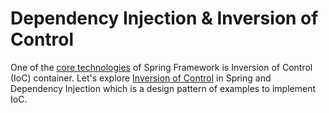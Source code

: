 # Dependency Injection & Inversion of Control

One of the [core technologies](https://docs.spring.io/spring-framework/docs/current/reference/html/core.html#beans-introduction) of Spring Framework is Inversion of Control (IoC) container.
Let's explore [Inversion of Control](https://en.wikipedia.org/wiki/Inversion_of_control) in Spring and Dependency Injection which is a design pattern of examples to implement IoC.
